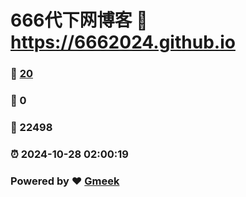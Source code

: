 # 666代下网博客 :link: https://6662024.github.io 
### :page_facing_up: [20](https://6662024.github.io/tag.html) 
### :speech_balloon: 0 
### :hibiscus: 22498 
### :alarm_clock: 2024-10-28 02:00:19 
### Powered by :heart: [Gmeek](https://github.com/Meekdai/Gmeek)
